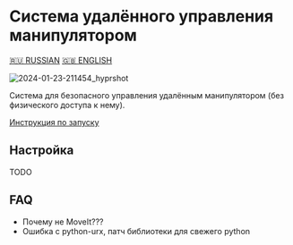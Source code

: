 # Система удалённого управления манипулятором
[🇷🇺 RUSSIAN](README.md)
[🇬🇧 ENGLISH](README.EN.md)

![2024-01-23-211454_hyprshot](https://github.com/robotx-school/Remote-Manipulator/assets/55328925/6466a09f-4f2c-40e0-974b-d5a06af8dd7f)

Система для безопасного управления удалённым манипулятором (без физического доступа к нему).

[Инструкция по запуску](./INSTALL.md)

## Настройка
TODO

## FAQ
* Почему не MoveIt???
* Ошибка с python-urx, патч библиотеки для свежего python
